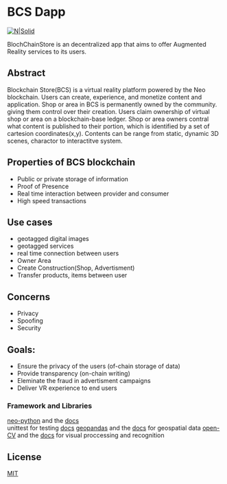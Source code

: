 # BCS Dapp

[![N|Solid](https://bcschain.io/wp-content/uploads/2018/01/bsc-logo-main-70px-1.png)](https://bcschain.io)

BlochChainStore is an decentralized app that aims to offer Augmented Reality services to its users.
## Abstract
Blockchain Store(BCS) is a virtual reality platform powered by 
the Neo blockchain. Users can create, experience,
and monetize content and application. Shop or area in BCS is permanently
owned by the community. giving them control over their creation.
Users claim ownership of virtual shop or area on a blockchain-base ledger.
Shop or area owners contral what content is published to their portion,
which is identified by a set of cartesion coordinates(x,y). Contents can be
range from static, dynamic 3D scenes, charactor to interactitve system. 
## Properties of BCS blockchain
  - Public or private storage of information 
  - Proof of Presence
  - Real time interaction between provider and consumer
  - High speed transactions

##  Use cases
- geotagged digital images
- geotagged services
- real time connection between users
- Owner Area
- Create Construction(Shop, Advertisment)
- Transfer products, items between user

## Concerns
- Privacy
- Spoofing
- Security

## Goals:
  - Ensure the privacy of the users (of-chain storage of data)
  - Provide transparency (on-chain writing)
  - Eleminate the fraud in advertisment campaigns
  - Deliver VR experience to end users

### Framework and Libraries

[neo-python](https://github.com/CityOfZion) and the  [docs](http://docs.neo.org/en-us/sc/getting-started-python.html)  
unittest for testing [docs](https://docs.python.org/3.5/library/unittest.html)
[geopandas](http://geopandas.org/install.html) and the  [docs](http://geopandas.org/) for geospatial data
[open-CV](https://docs.opencv.org/trunk/d7/d9f/tutorial_linux_install.html) and the  [docs](http://opencv-python-tutroals.readthedocs.io/en/latest/py_tutorials/py_tutorials.html) for visual proccessing and recognition

License
----

[MIT](https://opensource.org/licenses/MIT)
